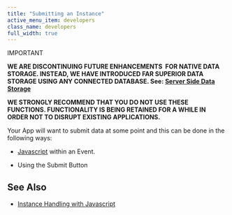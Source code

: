 ```yaml
---
title: "Submitting an Instance"
active_menu_item: developers
class_name: developers
full_width: true
---
```



IMPORTANT

**WE ARE DISCONTINUING FUTURE ENHANCEMENTS  FOR NATIVE DATA STORAGE. INSTEAD, WE HAVE INTRODUCED FAR SUPERIOR DATA STORAGE USING ANY CONNECTED DATABASE. See: [Server Side Data Storage](/developers/user-guide/product-guide/data-storage/server-side-data-storage/)**

**WE STRONGLY RECOMMEND THAT YOU DO NOT USE THESE FUNCTIONS. FUNCTIONALITY IS BEING RETAINED FOR A WHILE IN ORDER NOT TO DISRUPT EXISTING APPLICATIONS.**

Your App will want to submit data at some point and this can be done in the following ways:

 - [Javascript](/developers/user-guide/scripting-apis/client-scripting-overview/scripting-with-javascript/) within an Event.

 - Using the Submit Button

## See Also

 - [Instance Handling with Javascript](/developers/user-guide/product-guide/advanced-features/data-storage-management/standard-storage-procedures/submitting-an-instance/instance-handling-with-javascr)

